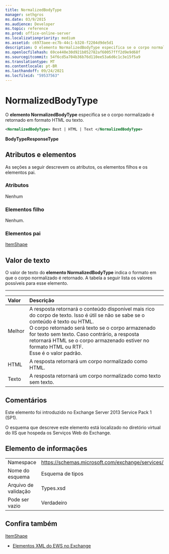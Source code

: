 ```yaml
---
title: NormalizedBodyType
manager: sethgros
ms.date: 03/9/2015
ms.audience: Developer
ms.topic: reference
ms.prod: office-online-server
ms.localizationpriority: medium
ms.assetid: c6973aee-ec7b-44c1-b328-f2204d9de5d1
description: O elemento NormalizedBodyType especifica se o corpo normalizado é retornado em formato HTML ou texto.
ms.openlocfilehash: 69ce440e30d921b052782af60057fff2d9e9d68f
ms.sourcegitcommit: 54f6cd5a704b36b76d110ee53a6d6c1c3e15f5a9
ms.translationtype: MT
ms.contentlocale: pt-BR
ms.lasthandoff: 09/24/2021
ms.locfileid: "59537563"
---
```

# <a name="normalizedbodytype"></a>NormalizedBodyType

O **elemento NormalizedBodyType** especifica se o corpo normalizado é retornado em formato HTML ou texto. 
  
```XML
<NormalizedBodyType> Best | HTML | Text </NormalizedBodyType>
```

 **BodyTypeResponseType**
## <a name="attributes-and-elements"></a>Atributos e elementos

As seções a seguir descrevem os atributos, os elementos filhos e os elementos pai.
  
### <a name="attributes"></a>Atributos

Nenhum
  
### <a name="child-elements"></a>Elementos filho

Nenhum.
  
### <a name="parent-elements"></a>Elementos pai

[ItemShape](itemshape.md)
  
## <a name="text-value"></a>Valor de texto

O valor de texto do **elemento NormalizedBodyType** indica o formato em que o corpo normalizado é retornado. A tabela a seguir lista os valores possíveis para esse elemento. 
  
****

|**Valor**|**Descrição**|
|:-----|:-----|
|Melhor  <br/> |A resposta retornará o conteúdo disponível mais rico do corpo de texto. Isso é útil se não se sabe se o conteúdo é texto ou HTML.  <br/> O corpo retornado será texto se o corpo armazenado for texto sem texto. Caso contrário, a resposta retornará HTML se o corpo armazenado estiver no formato HTML ou RTF.  <br/> Esse é o valor padrão.  <br/> |
|HTML  <br/> |A resposta retornará um corpo normalizado como HTML.  <br/> |
|Texto  <br/> |A resposta retornará um corpo normalizado como texto sem texto.  <br/> |
   
## <a name="remarks"></a>Comentários

Este elemento foi introduzido no Exchange Server 2013 Service Pack 1 (SP1).
  
O esquema que descreve este elemento está localizado no diretório virtual do IIS que hospeda os Serviços Web do Exchange.
  
## <a name="element-information"></a>Elemento de informações

|||
|:-----|:-----|
|Namespace  <br/> |https://schemas.microsoft.com/exchange/services/2006/types  <br/> |
|Nome do esquema  <br/> |Esquema de tipos  <br/> |
|Arquivo de validação  <br/> |Types.xsd  <br/> |
|Pode ser vazio  <br/> |Verdadeiro  <br/> |
   
## <a name="see-also"></a>Confira também



[ItemShape](itemshape.md)


- [Elementos XML do EWS no Exchange](ews-xml-elements-in-exchange.md)


